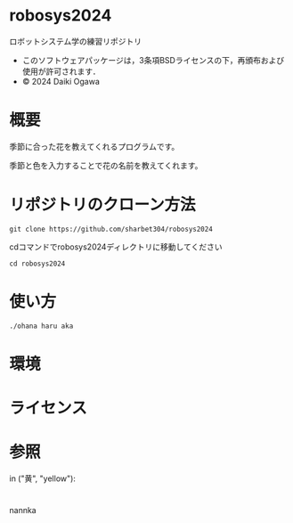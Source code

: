 # robosys2024
ロボットシステム学の練習リポジトリ

- このソフトウェアパッケージは，3条項BSDライセンスの下，再頒布および使用が許可されます．
- © 2024 Daiki Ogawa

# 概要

季節に合った花を教えてくれるプログラムです。

季節と色を入力することで花の名前を教えてくれます。

# リポジトリのクローン方法

```
git clone https://github.com/sharbet304/robosys2024
```

cdコマンドでrobosys2024ディレクトリに移動してください

```
cd robosys2024
```

# 使い方

```
./ohana haru aka
```



# 環境



# ライセンス



# 参照

 in ("黄", "yellow"):

#

nannka
